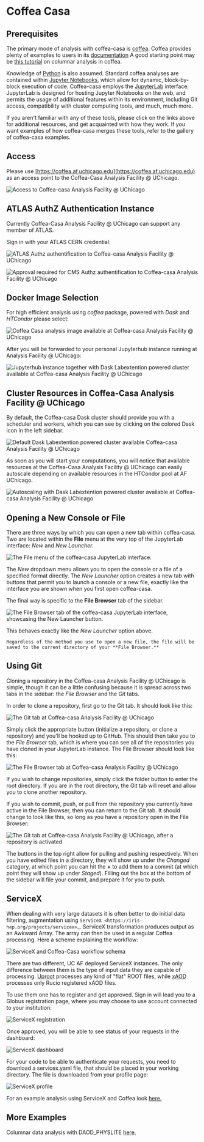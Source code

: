 # Coffea Casa 

## Prerequisites

The primary mode of analysis with coffea-casa is [coffea](https://coffeateam.github.io/coffea/index.html). Coffea provides plenty of examples to users in its [documentation](https://coffeateam.github.io/coffea/examples.html) A good starting point may be [this tutorial](https://github.com/CoffeaTeam/coffea-casa-tutorials/blob/master/analysis/analysis_tutorial.ipynb) on columnar analysis in coffea.

Knowledge of [Python](https://docs.python.org/3/tutorial/) is also assumed. Standard coffea analyses are contained within [Jupyter Notebooks](https://jupyter.org/), which allow for dynamic, block-by-block execution of code. Coffea-casa employs the [JupyterLab](https://jupyterlab.readthedocs.io/en/stable/user/interface.html) interface. JupyterLab is designed for hosting Jupyter Notebooks on the web, and permits the usage of additional features within its environment, including Git access, compatibility with cluster computing tools, and much, much more.

If you aren't familiar with any of these tools, please click on the links above for additional resources, and get acquainted with how they work. If you want examples of how coffea-casa merges these tools, refer to the gallery of coffea-casa examples.

## Access

   Please use [https://coffea.af.uchicago.edu](https://coffea.af.uchicago.edu) as an access point to the Coffea-Casa Analysis Facility @ UChicago.

   ![Access to Coffea-casa Analysis Facility @ UChicago](img/coffea.af.uchicago.edu_hub_login.png)

## ATLAS AuthZ Authentication Instance

Currently Coffea-Casa Analysis Facility @ UChicago can support any member of ATLAS.

Sign in with your ATLAS CERN credential:

   ![ATLAS Authz authentification to Coffea-casa Analysis Facility @ UChicago](img/atlas-auth.web.cern.ch_login.png)

   ![Approval required for CMS Authz authentification to Coffea-casa Analysis Facility @ UChicago](img/coffea-casa-authz-approval.png)

## Docker Image Selection

For high efficient analysis using *coffea* package, powered with *Dask* and *HTCondor* please select:

   ![Coffea Casa analysis image available at Coffea-casa Analysis Facility @ UChicago](img/coffea.af.uchicago.edu_hub_spawn.png)

After you will be forwarded to your personal Jupyterhub instance running at Analysis Facility @ UChicago:

   ![Jupyterhub instance together with Dask Labextention powered cluster available at Coffea-casa Analysis Facility @ UChicago](img/coffea.af.uchicago.edu_user_fengping.hu.png)

## Cluster Resources in Coffea-Casa Analysis Facility @ UChicago

By default, the Coffea-casa Dask cluster should provide you with a scheduler and workers, which you can see by clicking on the colored Dask icon in the left sidebar.

   ![Default Dask Labextention powered cluster available Coffea-casa Analysis Facility @ UChicago](img/coffea.af.uchicago.edu_user_clusters.png)

As soon as you will start your computations, you will notice that available resources at the Coffea-Casa Analysis Facility @ UChicago can easily autoscale depending on available resources in the HTCondor pool at AF UChicago.

   ![Autoscaling with Dask Labextention powered cluster available at Coffea-casa Analysis Facility @ UChicago](img/coffea.af.uchicago.edu_user_clusters.scale.png)
   
## Opening a New Console or File

There are three ways by which you can open a new tab within coffea-casa. Two are located within the **File** menu at the very top of the JupyterLab interface: *New* and *New Launcher.*

   ![The File menu of the coffea-casa JupyterLab interface.](img/coffea-casa-newtab.png)
   
The *New* dropdown menu allows you to open the console or a file of a specified format directly. The *New Launcher* option creates a new tab with buttons that permit you to launch a console or a new file, exactly like the interface you are shown when you first open coffea-casa.

The final way is specific to the **File Browser** tab of the sidebar.

   ![The File Browser tab of the coffea-casa JupyterLab interface, showcasing the New Launcher button.](img/coffea-casa-newlauncher.png)

This behaves exactly like the *New Launcher* option above.

    Regardless of the method you use to open a new file, the file will be saved to the current directory of your **File Browser.**


## Using Git

Cloning a repository in the Coffea-casa Analysis Facility @ UChicago is simple, though it can be a little confusing because it is spread across two tabs in the sidebar: the *File Browser* and the *Git* tabs.

In order to clone a repository, first go to the Git tab. It should look like this:

   ![The Git tab at Coffea-casa Analysis Facility @ UChicago](img/git.png)

Simply click the appropriate button (initialize a repository, or clone a repository) and you'll be hooked up to GitHub. This should then take you to the *File Browser* tab, which is where you can see all of the repositories you have cloned in your JupyterLab instance. The File Browser should look like this:

   ![The File Browser tab at Coffea-casa Analysis Facility @ UChicago](img/browser.png)

If you wish to change repositories, simply click the folder button to enter the root directory. If you are in the root directory, the Git tab will reset and allow you to clone another repository.

If you wish to commit, push, or pull from the repository you currently have active in the File Browser, then you can return to the Git tab. It should change to look like this, so long as you have a repository open in the File Browser:

   ![The Git tab at Coffea-casa Analysis Facility @ UChicago, after a repository is activated](img/git2.png)

The buttons in the top right allow for pulling and pushing respectively. When you have edited files in a directory, they will show up under the *Changed* category, at which point you can hit the **+** to add them to a commit (at which point they will show up under *Staged*). Filling out the box at the bottom of the sidebar will file your commit, and prepare it for you to push.

## ServiceX

When dealing with very large datasets it is often better to do initial data filtering, augmentation using `ServiceX <https://iris-hep.org/projects/servicex>`_.
ServiceX transformation produces output as an Awkward Array. The array can then be used in a regular Coffea processing.
Here a scheme explaining the workflow:

   ![ServiceX and Coffea-Casa workflow schema](img/servicex-coffea-workflow.png)

There are two different, UC AF deployed ServiceX instances. The only difference between them is the type of input data they are capable of processing.
[Uproot](https://uproot-atlas.servicex.af.uchicago.edu/) processes any kind of "flat" ROOT files, while [xAOD](https://xaod.servicex.af.uchicago.edu/) processes only Rucio registered xAOD files.

To use them one has to register and get approved. 
Sign in will lead you to a Globus registration page, where you may choose to use account connected to your institution:

   ![ServiceX registration](img/servicex-registration.png)

Once approved, you will be able to see status of your requests in the dashboard:

   ![ServiceX dashboard](img/servicex-dashboard.png)

For your code to be able to authenticate your requests, you need to download a servicex.yaml file, that should be placed in your working directory.
The file is downloaded from your profile page:

   ![ServiceX profile](img/servicex-profile.png)

For an example analysis using ServiceX and Coffea look [here.](https://github.com/iris-hep/analysis-grand-challenge/blob/main/workshops/agctools2021/HZZ_analysis_pipeline/HZZ_analysis_pipeline.ipynb)

## More Examples

Columnar data analysis with DAOD_PHYSLITE [here.](https://github.com/nikoladze/agc-tools-workshop-2021-physlite)


